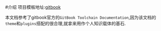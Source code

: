 #介绍
项目模板地址:[gitbook](https://github.com/GitbookIO/gitbook)

本文档参考了gitbook官方的`GitBook Toolchain Documentation`,因为该文档的`theme`和`plugins`搭配的很合理,就拿来用作个人知识载体的基石.